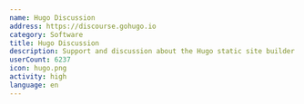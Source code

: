 ```yaml
---
name: Hugo Discussion
address: https://discourse.gohugo.io
category: Software
title: Hugo Discussion
description: Support and discussion about the Hugo static site builder.
userCount: 6237
icon: hugo.png
activity: high
language: en
---
```


